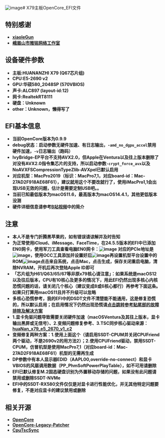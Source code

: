 ![image](https://github.com/2970894475/OpenCore_HUANANZHI-X79-Q67_2690V2_RX570/assets/61039538/2cc2f4c1-cc62-40b3-8529-0a907ea77da6)# X79主板OpenCore_EFI文件

## 特别感谢
- **[xiaoleGun](https://github.com/xiaoleGun)**
- **[峨眉山市雅铭网络工作室](https://github.com/wy414012)**

## 设备硬件参数
- **主板:HUANANZHI X79 (Q67芯片组)**
- **CPU:E5-2690 v2**
- **GPU:华硕580_2048SP (570VBIOS)**
- **声卡:ALC897 (layout-id:12)**
- **网卡:RealtekRT8111**
- **硬盘：Unknown**
- **other：Unknown，懒得写了**

## EFI基本信息
- **当前OpenCore版本为0.9.9**
- **debug状态：启动参数无硬件加速、有日志输出，`-amd_no_dgpu_accel`禁用硬件加速，`-v`日志输出（跑码）**
- **IvyBridge-EP平台不支持AVX2.0，但Apple在Ventura以及往上版本删除了对没有AVX2.0指令集芯片的支持，所以启动参数`-crypt_force_avx`以及NoAVXFSCompressionTypeZlib-AVXpel已默认启用**
- **对应机型：MacPro2019（标识：MacPro7,1，对应board-id：Mac-27AD2F918AE68F61），建议就用这个不要改就行了，使用iMacPro1,1会出现USB无效的问题，估计是需要定制USB吧。。**
- **当前已知最低版本为macOS11.6，最高版本为macOS14.4.1，其他更低版本没测**
- **硬件详细信息请参考[B站视频](https://www.bilibili.com/video/BV1e1421d7wa/)中的简介**

## 注意
- **本人不是专门折腾黑苹果的，如有错误请谅解并及时告知**
- **为正常使用iCloud、iMessage、FaceTime，在24.5.5版本的EFI中已添加EN0网卡，使用军刀工具查看电脑EN0网卡：![image](https://github.com/2970894475/OpenCore_HUANANZHI-X79-Q67_2690V2_RX570/assets/61039538/d19b5c61-c087-4da5-b361-123972c45567)
对应的PCIe地址是![image](https://github.com/2970894475/OpenCore_HUANANZHI-X79-Q67_2690V2_RX570/assets/61039538/4b11616e-d836-4f78-b02a-868ae6d794ca)，使用OCC工具添加并设置好后![image](https://github.com/2970894475/OpenCore_HUANANZHI-X79-Q67_2690V2_RX570/assets/61039538/f2a6b0bb-897c-41d4-a0f6-a73da55764ee)再设置机型平台设置中的ROM![image](https://github.com/2970894475/OpenCore_HUANANZHI-X79-Q67_2690V2_RX570/assets/61039538/e16e5f5e-ea42-410e-9f49-9caebde338f0)点击来自系统，点击Mac，点击生成，保存关闭重启电脑，清除NVRAM，开机后再次登陆Apple ID即可**
- **「芯片组为H61/Q63/65/67等非原x79核心请注意」：如果系统是macOS12以及往后版本，CPU有10核心及更多的情况下，用此EFI仍然出现多核心内核恐慌问题的话，请关闭几个核心（建议变成8或6核心都行）再参考下面这条。如果只打算用macOS11且并不升级可以忽略**
- **多核心恐慌参考，我的EFI中的DSDT文件不清楚能不能通用，这是修复恐慌的，所以默认启用；在启用情况下仍然出现恐慌请[点击跳转参考贴尾部的故障排除及解决方案](https://www.hackintosh-forum.de/forum/thread/55510-install-monterey-big-sur-on-any-x79-motherboard-huananzhi-chinese-gigabyte-etc-a/)**
- **1.显卡免驱问题导致需要关闭硬件加速（macOSVentura及其往上版本，显卡输出黑屏或无信号）、2.变频问题修复参考、3.TSC同步核心驱动来源：[huaNan_x79_e5_2670_v1_c2](https://github.com/wy414012/huaNan_x79_e5_2670_v1_c2)**
- **变频修复两种方案：1.使用上面这个（请启用SSDT-CPUM并关闭CPUFriend两个驱动，不是2690v2的用方法2）；2.使用CPUFriend驱动，禁用SSDT-CPUM，仿冒机型是使用MacPro7,1（对应board-id：Mac-27AD2F918AE68F61）机型的无需再生成**
- **DP参数中有本人显示器EDID（AAPL00,override-no-connect）和显卡VBIOS的风扇调用数据（PP_PhmSoftPowerPlayTable），如不可用请删除**
- **EFI已默认修复M.2固态硬盘识别为外置移动存储的问题，如果没有此问题请禁用或删除SSDT-NVMe**
- **EFI中的SSDT-RX580文件仅仅是对显卡进行性能优化，并无其他特定问题要修复，不是对应显卡的建议禁用或删除**

## 相关开源
- **[OpenCore](https://github.com/acidanthera/OpenCorePkg)**
- **[OpenCore-Legacy-Patcher](https://github.com/dortania/OpenCore-Legacy-Patcher)**
- **[CpuTscSync](https://github.com/wy414012/CpuTscSync)**
